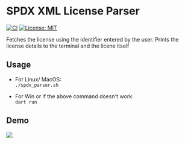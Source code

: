 # SPDX XML License Parser

[![CI](https://github.com/bharat-1809/spdx_xml_parser/actions/workflows/main.yml/badge.svg)](https://github.com/bharat-1809/spdx_xml_parser/actions/workflows/main.yml)
[![License: MIT](https://img.shields.io/badge/License-MIT-blue.svg)](https://opensource.org/licenses/MIT)

Fetches the license using the identifier entered by the user. Prints the license details to the terminal and the licene itself

## Usage

- For Linux/ MacOS:<br>
```./spdx_parser.sh```

- For Win or if the above command doesn't work:<br>
```dart run```

## Demo

<img src="https://raw.githubusercontent.com/bharat-1809/spdx_xml_parser/master/spdx_parser.gif">